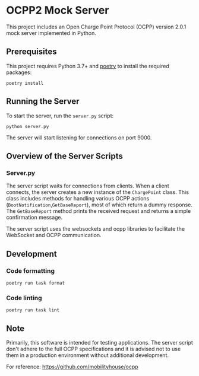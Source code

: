 # OCPP2 Mock Server

This project includes an Open Charge Point Protocol (OCPP) version 2.0.1 mock server implemented in Python.

## Prerequisites

This project requires Python 3.7+ and [poetry](https://python-poetry.org/) to install the required packages:

```shell
poetry install
```

## Running the Server

To start the server, run the `server.py` script:

```shell
python server.py
```

The server will start listening for connections on port 9000.

## Overview of the Server Scripts

### Server.py

The server script waits for connections from clients. When a client connects, the server creates a new instance of the `ChargePoint` class. This class includes methods for handling various OCPP actions (`BootNotification`,`GetBaseReport`), most of which return a dummy response. The `GetBaseReport` method prints the received request and returns a simple confirmation message.

The server script uses the websockets and ocpp libraries to facilitate the WebSocket and OCPP communication.

## Development

### Code formatting

```shell
poetry run task format
```

### Code linting

```shell
poetry run task lint
```

## Note

Primarily, this software is intended for testing applications. The server script don't adhere to the full OCPP specifications and it is advised not to use them in a production environment without additional development.

For reference:
https://github.com/mobilityhouse/ocpp
